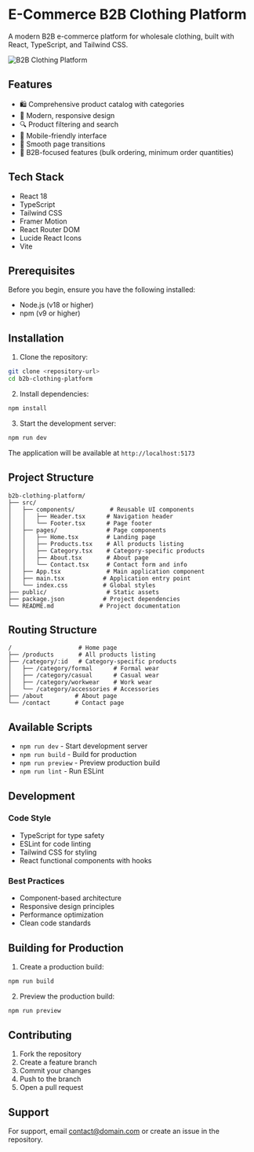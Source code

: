 # E-Commerce B2B Clothing Platform

A modern B2B e-commerce platform for wholesale clothing, built with React, TypeScript, and Tailwind CSS.

![B2B Clothing Platform](https://images.unsplash.com/photo-1441986300917-64674bd600d8)

## Features

- 🛍️ Comprehensive product catalog with categories
- 🎨 Modern, responsive design
- 🔍 Product filtering and search
- 📱 Mobile-friendly interface
- 🔄 Smooth page transitions
- 💼 B2B-focused features (bulk ordering, minimum order quantities)

## Tech Stack

- React 18
- TypeScript
- Tailwind CSS
- Framer Motion
- React Router DOM
- Lucide React Icons
- Vite

## Prerequisites

Before you begin, ensure you have the following installed:
- Node.js (v18 or higher)
- npm (v9 or higher)

## Installation

1. Clone the repository:
```bash
git clone <repository-url>
cd b2b-clothing-platform
```

2. Install dependencies:
```bash
npm install
```

3. Start the development server:
```bash
npm run dev
```

The application will be available at `http://localhost:5173`

## Project Structure

```
b2b-clothing-platform/
├── src/
│   ├── components/          # Reusable UI components
│   │   ├── Header.tsx      # Navigation header
│   │   └── Footer.tsx      # Page footer
│   ├── pages/              # Page components
│   │   ├── Home.tsx        # Landing page
│   │   ├── Products.tsx    # All products listing
│   │   ├── Category.tsx    # Category-specific products
│   │   ├── About.tsx       # About page
│   │   └── Contact.tsx     # Contact form and info
│   ├── App.tsx             # Main application component
│   ├── main.tsx           # Application entry point
│   └── index.css          # Global styles
├── public/                 # Static assets
├── package.json           # Project dependencies
└── README.md             # Project documentation
```

## Routing Structure

```
/                   # Home page
├── /products       # All products listing
├── /category/:id   # Category-specific products
│   ├── /category/formal      # Formal wear
│   ├── /category/casual      # Casual wear
│   ├── /category/workwear    # Work wear
│   └── /category/accessories # Accessories
├── /about         # About page
└── /contact       # Contact page
```

## Available Scripts

- `npm run dev` - Start development server
- `npm run build` - Build for production
- `npm run preview` - Preview production build
- `npm run lint` - Run ESLint

## Development

### Code Style

- TypeScript for type safety
- ESLint for code linting
- Tailwind CSS for styling
- React functional components with hooks

### Best Practices

- Component-based architecture
- Responsive design principles
- Performance optimization
- Clean code standards

## Building for Production

1. Create a production build:
```bash
npm run build
```

2. Preview the production build:
```bash
npm run preview
```

## Contributing

1. Fork the repository
2. Create a feature branch
3. Commit your changes
4. Push to the branch
5. Open a pull request


## Support

For support, email contact@domain.com or create an issue in the repository.

